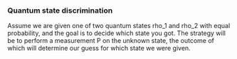 ### Quantum state discrimination

Assume we are given one of two quantum states rho_1 and rho_2 with equal probability, and the goal is to decide which state you got. 
The strategy will be to perform a measurement P on the unknown state, the outcome of which will determine our guess for which state we were given.

